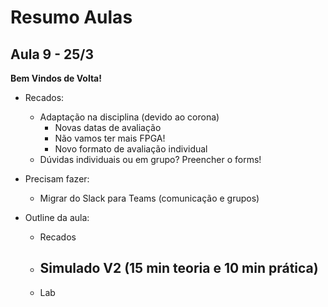 # Resumo Aulas


## Aula 9 - 25/3

**Bem Vindos de Volta!**

- Recados:
    - Adaptação na disciplina (devido ao corona)
        - Novas datas de avaliação
        - Não vamos ter mais FPGA!
        - Novo formato de avaliação individual 
    - Dúvidas individuais ou em grupo? Preencher o forms!
     
- Precisam fazer:
    - Migrar do Slack para Teams (comunicação e grupos)
    
- Outline da aula:
    - Recados
    - Simulado V2 (15 min teoria e 10 min prática)
        - 
    - Lab 
